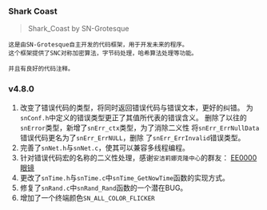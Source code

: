 ### Shark Coast
> Shark_Coast by SN-Grotesque

```text
这是由SN-Grotesque自主开发的代码框架，用于开发未来的程序。
这个框架提供了SNC对称加密算法，字节码处理，哈希算法处理等功能。

并且有良好的代码注释。
```

### v4.8.0
1. 改变了错误代码的类型，将同时返回错误代码与错误文本，更好的纠错。
    为`snConf.h`中定义的错误类型更正了其值所代表的错误含义。
    删除了以往的`snError`类型，新增了`snErr_ctx`类型，为了消除二义性
    将`snErr_ErrNullData`错误代码更名为了`snErr_ErrNULL`，删除
    了`snErr_ErrInvalid`错误类型。
2. 完善了`snNet.h`与`snNet.c`，使其可以兼容多线程编程。
3. 针对错误代码宏的名称的二义性处理，感谢`安洁莉娜克隆中心`的群友：
    [EE0000](https://github.com/ZhaoZuohong)
    [眼镜](https://github.com/Cuthbert-yong)
4. 更改了`snTime.h`与`snTime.c`中`snTime_GetNowTime`函数的实现方式。
5. 修复了`snRand.c`中`snRand_Rand`函数的一个潜在BUG。
6. 增加了一个终端颜色`SN_ALL_COLOR_FLICKER`


